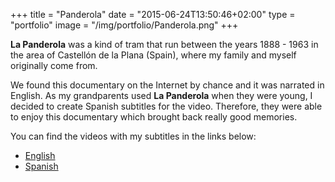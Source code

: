 +++
title = "Panderola"
date = "2015-06-24T13:50:46+02:00"
type = "portfolio"
image = "/img/portfolio/Panderola.png"
+++

**La Panderola** was a kind of tram that run between the years 1888 - 1963 in the area of Castellón de la Plana (Spain), where my family and myself originally come from.

We found this documentary on the Internet by chance and it was narrated in English. As my grandparents used **La Panderola** when they were young, I decided to create Spanish subtitles for the video. Therefore, they were able to enjoy this documentary which brought back really good memories.

You can find the videos with my subtitles in the links below:
 * [English](https://youtu.be/dd400CIBLkg)
 * [Spanish](https://youtu.be/P94bwq85K54)

